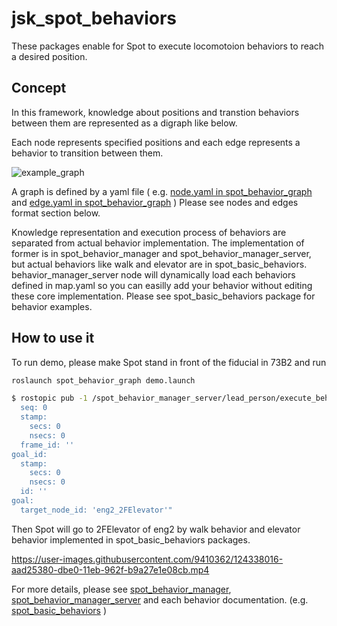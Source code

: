# jsk_spot_behaviors

These packages enable for Spot to execute locomotoion behaviors to reach a desired position.

## Concept

In this framework, knowledge about positions and transtion behaviors between them are represented as a digraph like below.

Each node represents specified positions and each edge represents a behavior to transition between them.

![example_graph](https://user-images.githubusercontent.com/9410362/124147589-cc8ce700-dac9-11eb-930f-1c00c2a4777e.png)

A graph is defined by a yaml file ( e.g. [node.yaml in spot_behavior_graph](./spot_behavior_graph/config/node.yaml) and [edge.yaml in spot_behavior_graph](./spot_behavior_graph/config/edge.yaml)  )
Please see nodes and edges format section below.

Knowledge representation and execution process of behaviors are separated from actual behavior implementation.
The implementation of former is in spot_behavior_manager and spot_behavior_manager_server, but actual behaviors like walk and elevator are in spot_basic_behaviors.
behavior_manager_server node will dynamically load each behaviors defined in map.yaml so you can easilly add your behavior without editing these core implementation.
Please see spot_basic_behaviors package for behavior examples.

## How to use it

To run demo, please make Spot stand in front of the fiducial in 73B2 and run

```bash
roslaunch spot_behavior_graph demo.launch
```

```bash
$ rostopic pub -1 /spot_behavior_manager_server/lead_person/execute_behaviors spot_behavior_manager_msgs/LeadPersonActionGoal "header:
  seq: 0
  stamp:
    secs: 0
    nsecs: 0
  frame_id: ''
goal_id:
  stamp:
    secs: 0
    nsecs: 0
  id: ''
goal:
  target_node_id: 'eng2_2FElevator'" 
```

Then Spot will go to 2FElevator of eng2 by walk behavior and elevator behavior implemented in spot_basic_behaviors packages.

https://user-images.githubusercontent.com/9410362/124338016-aad25380-dbe0-11eb-962f-b9a27e1e08cb.mp4

For more details, please see [spot_behavior_manager](./spot_behavior_manager), [spot_behavior_manager_server](./spot_behavior_manager_server) and each behavior documentation. (e.g. [spot_basic_behaviors](./spot_basic_behaviors) )
